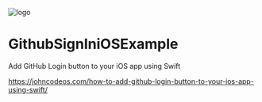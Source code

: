 ![logo](https://i.imgur.com/Dv73hCk.png)
# GithubSignIniOSExample
Add GitHub Login button to your iOS app using Swift

https://johncodeos.com/how-to-add-github-login-button-to-your-ios-app-using-swift/
